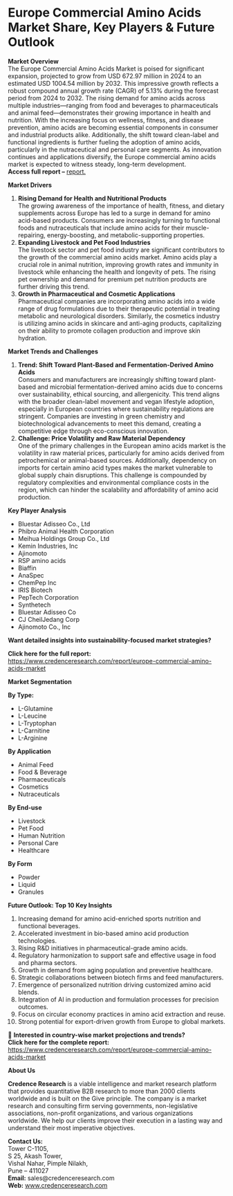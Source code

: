 # Europe Commercial Amino Acids Market Share, Key Players & Future Outlook


<p><strong>Market Overview</strong><br /> The Europe Commercial Amino Acids Market is poised for significant expansion, projected to grow from USD 672.97 million in 2024 to an estimated USD 1004.54 million by 2032. This impressive growth reflects a robust compound annual growth rate (CAGR) of 5.13% during the forecast period from 2024 to 2032. The rising demand for amino acids across multiple industries&mdash;ranging from food and beverages to pharmaceuticals and animal feed&mdash;demonstrates their growing importance in health and nutrition. With the increasing focus on wellness, fitness, and disease prevention, amino acids are becoming essential components in consumer and industrial products alike. Additionally, the shift toward clean-label and functional ingredients is further fueling the adoption of amino acids, particularly in the nutraceutical and personal care segments. As innovation continues and applications diversify, the Europe commercial amino acids market is expected to witness steady, long-term development.<br /> <strong>Access full report &ndash;</strong> <a href="https://www.credenceresearch.com/report/europe-commercial-amino-acids-market">report.</a></p>
<p><strong>Market Drivers</strong></p>
<ol>
<li><strong> Rising Demand for Health and Nutritional Products</strong><br /> The growing awareness of the importance of health, fitness, and dietary supplements across Europe has led to a surge in demand for amino acid-based products. Consumers are increasingly turning to functional foods and nutraceuticals that include amino acids for their muscle-repairing, energy-boosting, and metabolic-supporting properties.</li>
<li><strong> Expanding Livestock and Pet Food Industries</strong><br /> The livestock sector and pet food industry are significant contributors to the growth of the commercial amino acids market. Amino acids play a crucial role in animal nutrition, improving growth rates and immunity in livestock while enhancing the health and longevity of pets. The rising pet ownership and demand for premium pet nutrition products are further driving this trend.</li>
<li><strong> Growth in Pharmaceutical and Cosmetic Applications</strong><br /> Pharmaceutical companies are incorporating amino acids into a wide range of drug formulations due to their therapeutic potential in treating metabolic and neurological disorders. Similarly, the cosmetics industry is utilizing amino acids in skincare and anti-aging products, capitalizing on their ability to promote collagen production and improve skin hydration.</li>
</ol>
<p><strong>Market Trends and Challenges</strong></p>
<ol>
<li><strong> Trend: Shift Toward Plant-Based and Fermentation-Derived Amino Acids</strong><br /> Consumers and manufacturers are increasingly shifting toward plant-based and microbial fermentation-derived amino acids due to concerns over sustainability, ethical sourcing, and allergenicity. This trend aligns with the broader clean-label movement and vegan lifestyle adoption, especially in European countries where sustainability regulations are stringent. Companies are investing in green chemistry and biotechnological advancements to meet this demand, creating a competitive edge through eco-conscious innovation.</li>
<li><strong> Challenge: Price Volatility and Raw Material Dependency</strong><br /> One of the primary challenges in the European amino acids market is the volatility in raw material prices, particularly for amino acids derived from petrochemical or animal-based sources. Additionally, dependency on imports for certain amino acid types makes the market vulnerable to global supply chain disruptions. This challenge is compounded by regulatory complexities and environmental compliance costs in the region, which can hinder the scalability and affordability of amino acid production.</li>
</ol>
<p><strong>Key Player Analysis</strong></p>
<ul>
<li>Bluestar Adisseo Co., Ltd</li>
<li>Phibro Animal Health Corporation</li>
<li>Meihua Holdings Group Co., Ltd</li>
<li>Kemin Industries, Inc</li>
<li>Ajinomoto</li>
<li>RSP amino acids</li>
<li>Biaffin</li>
<li>AnaSpec</li>
<li>ChemPep Inc</li>
<li>IRIS Biotech</li>
<li>PepTech Corporation</li>
<li>Synthetech</li>
<li>Bluestar Adisseo Co</li>
<li>CJ CheilJedang Corp</li>
<li>Ajinomoto Co., Inc</li>
</ul>
<p><strong>Want detailed insights into sustainability-focused market strategies?</strong></p>
<p><strong>Click here for the full report:</strong> <a href="https://www.credenceresearch.com/report/europe-commercial-amino-acids-market">https://www.credenceresearch.com/report/europe-commercial-amino-acids-market</a></p>
<p><strong>Market Segmentation</strong></p>
<p><strong>By Type:</strong></p>
<ul>
<li>L-Glutamine</li>
<li>L-Leucine</li>
<li>L-Tryptophan</li>
<li>L-Carnitine</li>
<li>L-Arginine</li>
</ul>
<p><strong>By Application</strong></p>
<ul>
<li>Animal Feed</li>
<li>Food &amp; Beverage</li>
<li>Pharmaceuticals</li>
<li>Cosmetics</li>
<li>Nutraceuticals</li>
</ul>
<p><strong>By End-use</strong></p>
<ul>
<li>Livestock</li>
<li>Pet Food</li>
<li>Human Nutrition</li>
<li>Personal Care</li>
<li>Healthcare</li>
</ul>
<p><strong>By Form</strong></p>
<ul>
<li>Powder</li>
<li>Liquid</li>
<li>Granules</li>
</ul>
<p><strong>Future Outlook: Top 10 Key Insights</strong></p>
<ol>
<li>Increasing demand for amino acid-enriched sports nutrition and functional beverages.</li>
<li>Accelerated investment in bio-based amino acid production technologies.</li>
<li>Rising R&amp;D initiatives in pharmaceutical-grade amino acids.</li>
<li>Regulatory harmonization to support safe and effective usage in food and pharma sectors.</li>
<li>Growth in demand from aging population and preventive healthcare.</li>
<li>Strategic collaborations between biotech firms and feed manufacturers.</li>
<li>Emergence of personalized nutrition driving customized amino acid blends.</li>
<li>Integration of AI in production and formulation processes for precision outcomes.</li>
<li>Focus on circular economy practices in amino acid extraction and reuse.</li>
<li>Strong potential for export-driven growth from Europe to global markets.</li>
</ol>
<p>📌 <strong>Interested in country-wise market projections and trends?</strong><br /> <strong>Click here for the complete report:</strong> <a href="https://www.credenceresearch.com/report/europe-commercial-amino-acids-market">https://www.credenceresearch.com/report/europe-commercial-amino-acids-market</a></p>
<p><strong>About Us</strong></p>
<p><strong>Credence Research</strong> is a viable intelligence and market research platform that provides quantitative B2B research to more than 2000 clients worldwide and is built on the Give principle. The company is a market research and consulting firm serving governments, non-legislative associations, non-profit organizations, and various organizations worldwide. We help our clients improve their execution in a lasting way and understand their most imperative objectives.</p>
<p><strong>Contact Us:</strong><br /> Tower C-1105,<br /> S 25, Akash Tower,<br /> Vishal Nahar, Pimple Nilakh,<br /> Pune &ndash; 411027<br /> <strong>Email:</strong> sales@credenceresearch.com<br /> <strong>Web:</strong> <a href="http://www.credenceresearch.com">www.credenceresearch.com</a></p>
